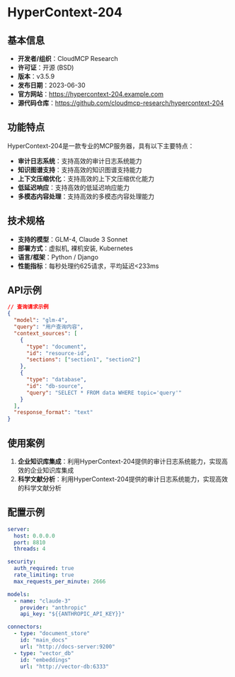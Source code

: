# HyperContext-204

## 基本信息

- **开发者/组织**：CloudMCP Research
- **许可证**：开源 (BSD)
- **版本**：v3.5.9
- **发布日期**：2023-06-30
- **官方网站**：https://hypercontext-204.example.com
- **源代码仓库**：https://github.com/cloudmcp-research/hypercontext-204

## 功能特点

HyperContext-204是一款专业的MCP服务器，具有以下主要特点：

- **审计日志系统**：支持高效的审计日志系统能力
- **知识图谱支持**：支持高效的知识图谱支持能力
- **上下文压缩优化**：支持高效的上下文压缩优化能力
- **低延迟响应**：支持高效的低延迟响应能力
- **多模态内容处理**：支持高效的多模态内容处理能力


## 技术规格

- **支持的模型**：GLM-4, Claude 3 Sonnet
- **部署方式**：虚拟机, 裸机安装, Kubernetes
- **语言/框架**：Python / Django
- **性能指标**：每秒处理约625请求，平均延迟<233ms

## API示例

```json
// 查询请求示例
{
  "model": "glm-4",
  "query": "用户查询内容",
  "context_sources": [
    {
      "type": "document",
      "id": "resource-id",
      "sections": ["section1", "section2"]
    },
    {
      "type": "database",
      "id": "db-source",
      "query": "SELECT * FROM data WHERE topic='query'"
    }
  ],
  "response_format": "text"
}
```

## 使用案例

1. **企业知识库集成**：利用HyperContext-204提供的审计日志系统能力，实现高效的企业知识库集成
2. **科学文献分析**：利用HyperContext-204提供的审计日志系统能力，实现高效的科学文献分析


## 配置示例

```yaml
server:
  host: 0.0.0.0
  port: 8810
  threads: 4

security:
  auth_required: true
  rate_limiting: true
  max_requests_per_minute: 2666

models:
  - name: "claude-3"
    provider: "anthropic"
    api_key: "${{ANTHROPIC_API_KEY}}"

connectors:
  - type: "document_store"
    id: "main_docs"
    url: "http://docs-server:9200"
  - type: "vector_db"
    id: "embeddings"
    url: "http://vector-db:6333"
```